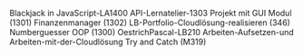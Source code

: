 Blackjack in JavaScript-LA1400
API-Lernatelier-1303
Projekt mit GUI Modul (1301)
Finanzenmanager (1302)
LB-Portfolio-Cloudlösung-realisieren (346)
Numberguesser OOP (1300)
OestrichPascal-LB210 Arbeiten-Aufsetzen-und Arbeiten-mit-der-Cloudlösung
Try and Catch (M319)

